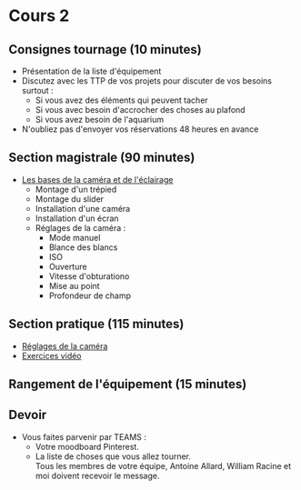 # Cours 2 

## Consignes tournage (10 minutes)
* Présentation de la liste d'équipement
* Discutez avec les TTP de vos projets pour discuter de vos besoins surtout :
  * Si vous avez des éléments qui peuvent tacher
  * Si vous avec besoin d'accrocher des choses au plafond
  * Si vous avez besoin de l'aquarium <br>
* N'oubliez pas d'envoyer vos réservations 48 heures en avance

## Section magistrale (90 minutes)
* [Les bases de la caméra et de l'éclairage](https://cmontmorency365-my.sharepoint.com/:p:/g/personal/flpilote_cmontmorency_qc_ca/ES3aENrFd3xGo4k-LG6Ga-YBZVk1bE-HDOUN2gRRFoPdUQ?e=7ydfsn)
  * Montage d'un trépied
  * Montage du slider
  * Installation d'une caméra
  * Installation d'un écran
  * Réglages de la caméra :
    * Mode manuel
    * Blance des blancs
    * ISO
    * Ouverture
    * Vitesse d'obturationo
    * Mise au point
    * Profondeur de champ

## Section pratique (115 minutes)
* [Réglages de la caméra](./references/Caméra.md)
* [Exercices vidéo ](https://cmontmorency365-my.sharepoint.com/:p:/g/personal/flpilote_cmontmorency_qc_ca/EU6f2e3ScKBOg3Nekice69EB0a_KK-Ix4qf0iRW7HZ5eNg?e=8YQcoi)


## Rangement de l'équipement (15 minutes)

## Devoir 
* Vous faites parvenir par TEAMS : 
  * Votre moodboard Pinterest.
  * La liste de choses que vous allez tourner.<br>
 Tous les membres de votre équipe, Antoine Allard, William Racine et moi doivent recevoir le message. 

